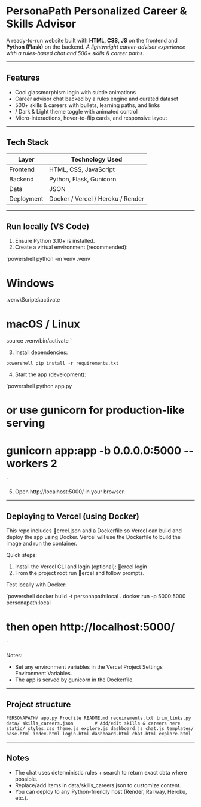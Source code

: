 ﻿# PersonaPath  Personalized Career & Skills Advisor 

A ready-to-run website built with **HTML, CSS, JS** on the frontend and **Python (Flask)** on the backend.
_A lightweight career-advisor experience with a rules-based chat and 500+ skills & career paths._ 

---

##  Features

-  Cool glassmorphism login with subtle animations
-  Career advisor chat backed by a rules engine and curated dataset
-  500+ skills & careers with bullets, learning paths, and links
- / Dark & Light theme toggle with animated control
-  Micro-interactions, hover-to-flip cards, and responsive layout

---

##  Tech Stack

| Layer      | Technology Used |
|------------|-----------------|
| Frontend   | HTML, CSS, JavaScript |
| Backend    | Python, Flask, Gunicorn |
| Data       | JSON |
| Deployment | Docker / Vercel / Heroku / Render |

---

##  Run locally (VS Code)

1. Ensure Python 3.10+ is installed.
2. Create a virtual environment (recommended):

`powershell
python -m venv .venv
# Windows
.venv\Scripts\activate
# macOS / Linux
source .venv/bin/activate
`

3. Install dependencies:

`powershell
pip install -r requirements.txt
`

4. Start the app (development):

`powershell
python app.py
# or use gunicorn for production-like serving
# gunicorn app:app -b 0.0.0.0:5000 --workers 2
`

5. Open http://localhost:5000/ in your browser.

---

## Deploying to Vercel (using Docker)

This repo includes ercel.json and a Dockerfile so Vercel can build and deploy the app using Docker. Vercel will use the Dockerfile to build the image and run the container.

Quick steps:

1. Install the Vercel CLI and login (optional): ercel login
2. From the project root run ercel and follow prompts.

Test locally with Docker:

`powershell
docker build -t personapath:local .
docker run -p 5000:5000 personapath:local
# then open http://localhost:5000/
`

Notes:

- Set any environment variables in the Vercel Project Settings  Environment Variables.
- The app is served by gunicorn in the Dockerfile.

---

## Project structure

`
PERSONAPATH/
  app.py
  Procfile
  README.md
  requirements.txt
  trim_links.py
  data/
    skills_careers.json        # Add/edit skills & careers here
  static/
    styles.css
    theme.js
    explore.js
    dashboard.js
    chat.js
  templates/
    base.html
    index.html
    login.html
    dashboard.html
    chat.html
    explore.html
`

---

## Notes

- The chat uses deterministic rules + search to return exact data where possible.
- Replace/add items in data/skills_careers.json to customize content.
- You can deploy to any Python-friendly host (Render, Railway, Heroku, etc.).
